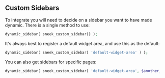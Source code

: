 ## Custom Sidebars

To integrate you will need to decide on a sidebar you want to have made dynamic. There is a single method to use:

```php
dynamic_sidebar( sneek_custom_sidebar() );
```

It's always best to register a default widget area, and use this as the default:

```php
dynamic_sidebar( sneek_custom_sidebar( 'default-widget-area' ) );
```

You can also get sidebars for specific pages:

```php
dynamic_sidebar( sneek_custom_sidebar( 'default-widget-area', $another_post_id ) );
```